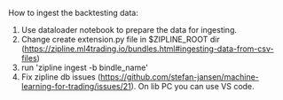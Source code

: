 How to ingest the backtesting data:
1. Use dataloader notebook to prepare the data for ingesting.
2. Change create extension.py file in $ZIPLINE_ROOT dir (https://zipline.ml4trading.io/bundles.html#ingesting-data-from-csv-files)
3. run 'zipline ingest -b bindle_name'
4. Fix zipline db issues (https://github.com/stefan-jansen/machine-learning-for-trading/issues/21). On lib PC you can use VS code.